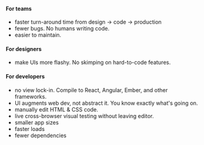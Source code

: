 
#### For teams

- faster turn-around time from design -> code -> production
- fewer bugs. No humans writing code.
- easier to maintain.

#### For designers

- make UIs more flashy. No skimping on hard-to-code features.

#### For developers

- no view lock-in. Compile to React, Angular, Ember, and other frameworks.
- UI augments web dev, not abstract it. You know exactly what's going on.
- manually edit HTML & CSS code.
- live cross-browser visual testing without leaving editor.
- smaller app sizes
- faster loads
- fewer dependencies



